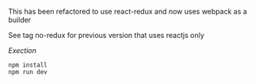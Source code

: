 This has been refactored to use react-redux and now uses webpack as a builder

See tag no-redux for previous version that uses reactjs only

*Exection*
```
npm install
npm run dev
```
